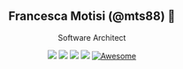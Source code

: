 <div align="center">

## **Francesca Motisi (@mts88) 👋**

Software Architect

[![](https://img.shields.io/badge/OS-Ubuntu-informational?style=flat&logo=linux&logoColor=white&color=E95420)](https://ubuntu.com/)
[![](https://img.shields.io/badge/Code-Typescript-informational?style=flat&logo=typescript&logoColor=white&color=blue)](https://www.typescriptlang.org/)
[![](https://img.shields.io/badge/Code-Angular-informational?style=flat&logo=angular&logoColor=white&color=DD0031)](https://angular.io/)
[![](https://img.shields.io/badge/Editor-VSCode-informational?style=flat&logo=visual-studio-code&logoColor=white&color=0078d7)](https://code.visualstudio.com/)
[![Awesome](https://cdn.rawgit.com/sindresorhus/awesome/d7305f38d29fed78fa85652e3a63e154dd8e8829/media/badge.svg)](https://github.com/sindresorhus/awesome)
